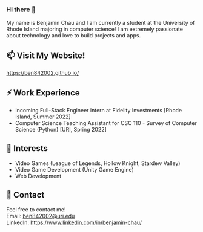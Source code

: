 ### Hi there 👋

My name is Benjamin Chau and I am currently a student at the University of Rhode Island majoring in computer science! I am extremely passionate about technology and love to build projects and apps.

## 📫 Visit My Website!
https://ben842002.github.io/

## ⚡ Work Experience
- Incoming Full-Stack Engineer intern at Fidelity Investments [Rhode Island, Summer 2022]
- Computer Science Teaching Assistant for CSC 110 - Survey of Computer Science (Python) [URI, Spring 2022]

## 🌱 Interests
- Video Games (League of Legends, Hollow Knight, Stardew Valley)
- Video Game Development (Unity Game Engine)
- Web Development 

## 💬 Contact
Feel free to contact me!  
Email: ben842002@uri.edu  
LinkedIn: https://www.linkedin.com/in/benjamin-chau/

<!--
Here are some ideas to get you started:

- 🔭 I’m currently working on ...
- 🌱 I’m currently learning ...
- 👯 I’m looking to collaborate on ...
- 🤔 I’m looking for help with ...
- 💬 Ask me about ...
- 📫 How to reach me: ...
- 😄 Pronouns: ...
- ⚡ Fun fact: ...
-->
